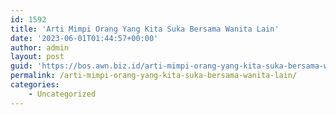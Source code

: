 ```yaml
---
id: 1592
title: 'Arti Mimpi Orang Yang Kita Suka Bersama Wanita Lain'
date: '2023-06-01T01:44:57+00:00'
author: admin
layout: post
guid: 'https://bos.awn.biz.id/arti-mimpi-orang-yang-kita-suka-bersama-wanita-lain/'
permalink: /arti-mimpi-orang-yang-kita-suka-bersama-wanita-lain/
categories:
    - Uncategorized
---
```


